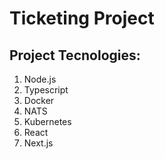 # Ticketing Project

## Project Tecnologies:

1. Node.js
2. Typescript
3. Docker
4. NATS
5. Kubernetes
6. React
7. Next.js
  
